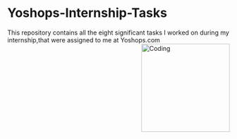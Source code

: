 # Yoshops-Internship-Tasks
This repository contains all the eight significant tasks I worked on during my internship,that were assigned to me at Yoshops.com
<img align="right" alt="Coding" width="200" src="https://play-lh.googleusercontent.com/SnmQsl0Y2dyk4WzdcfHbSuHTBGjhonE5ndR3e-arl6UGDxTgYWZqMFbgeoVp5elwCA">

